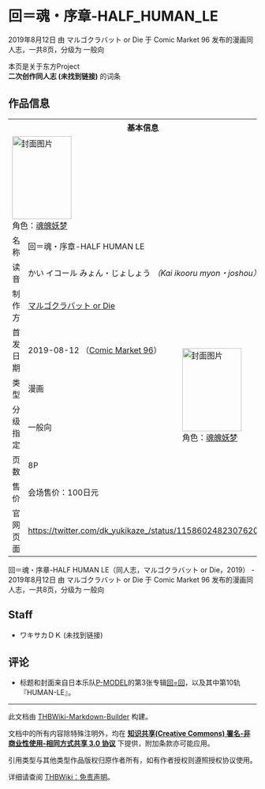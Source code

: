 # 回＝魂・序章-HALF_HUMAN_LE

<!-- source html: G:\repos\THBWiki-Markdown-Builder\THBWikiMarkdown\Temp\main\b\bd\ns0%3A%E5%9B%9E%EF%BC%9D%E9%AD%82%E3%83%BB%E5%BA%8F%E7%AB%A0-HALF_HUMAN_LE.html -->

2019年8月12日 由 マルゴクラバット or Die 于 Comic Market 96 发布的漫画同人志，一共8页，分级为 一般向

本页是关于东方Project  
 **二次创作同人志 (未找到链接)** 的词条
## 作品信息

<table><tbody><tr><th colspan="3">基本信息</th></tr><tr><td class="cover-artwork-mobile" colspan="2"><a href="./文件-回＝魂・序章-HALF_HUMAN_LE封面.jpg.md" class="image" title="封面图片"><img alt="封面图片" src="https://upload.thwiki.cc/thumb/f/f3/%E5%9B%9E%EF%BC%9D%E9%AD%82%E3%83%BB%E5%BA%8F%E7%AB%A0-HALF_HUMAN_LE%E5%B0%81%E9%9D%A2.jpg/120px-%E5%9B%9E%EF%BC%9D%E9%AD%82%E3%83%BB%E5%BA%8F%E7%AB%A0-HALF_HUMAN_LE%E5%B0%81%E9%9D%A2.jpg" decoding="async" loading="lazy" width="120" height="168" srcset="https://upload.thwiki.cc/thumb/f/f3/%E5%9B%9E%EF%BC%9D%E9%AD%82%E3%83%BB%E5%BA%8F%E7%AB%A0-HALF_HUMAN_LE%E5%B0%81%E9%9D%A2.jpg/180px-%E5%9B%9E%EF%BC%9D%E9%AD%82%E3%83%BB%E5%BA%8F%E7%AB%A0-HALF_HUMAN_LE%E5%B0%81%E9%9D%A2.jpg 1.5x, https://upload.thwiki.cc/thumb/f/f3/%E5%9B%9E%EF%BC%9D%E9%AD%82%E3%83%BB%E5%BA%8F%E7%AB%A0-HALF_HUMAN_LE%E5%B0%81%E9%9D%A2.jpg/240px-%E5%9B%9E%EF%BC%9D%E9%AD%82%E3%83%BB%E5%BA%8F%E7%AB%A0-HALF_HUMAN_LE%E5%B0%81%E9%9D%A2.jpg 2x" data-file-width="608" data-file-height="850"></a><div class="cover-char">角色：<a href="./魂魄妖梦.md" title="魂魄妖梦">魂魄妖梦</a></div></td>
</tr><tr><td class="label">名称</td><td colspan="2"> 回＝魂・序章-HALF HUMAN LE </td></tr><tr><td class="label">读音</td><td colspan="2"> かい イコール みょん・じょしょう <i>（Kai ikooru myon・joshou）</i> </td></tr><tr><td class="label">制作方</td><td><a href="./マルゴクラバット_or_Die.md" title="マルゴクラバット or Die">マルゴクラバット or Die</a></td><td class="cover-artwork" rowspan="6" style="min-width:168px;"><a href="./文件-回＝魂・序章-HALF_HUMAN_LE封面.jpg.md" class="image" title="封面图片"><img alt="封面图片" src="https://upload.thwiki.cc/thumb/f/f3/%E5%9B%9E%EF%BC%9D%E9%AD%82%E3%83%BB%E5%BA%8F%E7%AB%A0-HALF_HUMAN_LE%E5%B0%81%E9%9D%A2.jpg/120px-%E5%9B%9E%EF%BC%9D%E9%AD%82%E3%83%BB%E5%BA%8F%E7%AB%A0-HALF_HUMAN_LE%E5%B0%81%E9%9D%A2.jpg" decoding="async" loading="lazy" width="120" height="168" srcset="https://upload.thwiki.cc/thumb/f/f3/%E5%9B%9E%EF%BC%9D%E9%AD%82%E3%83%BB%E5%BA%8F%E7%AB%A0-HALF_HUMAN_LE%E5%B0%81%E9%9D%A2.jpg/180px-%E5%9B%9E%EF%BC%9D%E9%AD%82%E3%83%BB%E5%BA%8F%E7%AB%A0-HALF_HUMAN_LE%E5%B0%81%E9%9D%A2.jpg 1.5x, https://upload.thwiki.cc/thumb/f/f3/%E5%9B%9E%EF%BC%9D%E9%AD%82%E3%83%BB%E5%BA%8F%E7%AB%A0-HALF_HUMAN_LE%E5%B0%81%E9%9D%A2.jpg/240px-%E5%9B%9E%EF%BC%9D%E9%AD%82%E3%83%BB%E5%BA%8F%E7%AB%A0-HALF_HUMAN_LE%E5%B0%81%E9%9D%A2.jpg 2x" data-file-width="608" data-file-height="850"></a><div class="cover-char">角色：<a href="./魂魄妖梦.md" title="魂魄妖梦">魂魄妖梦</a></div></td>
</tr><tr><td class="label">首发日期</td><td>2019-08-12&#160;（<a href="/展会作品列表?e=Comic+Market%2396">Comic Market 96</a>）</td></tr><tr><td class="label">类型</td><td>漫画</td></tr><tr><td class="label">分级指定</td><td>一般向</td></tr><tr><td class="label">页数</td><td>8P</td></tr><tr><td class="label">售价</td><td>会场售价：100日元</td></tr>
<tr><td class="label">官网页面</td><td colspan="2"><a rel="nofollow" class="external free" href="https://twitter.com/dk_yukikaze_/status/1158602482307620864">https://twitter.com/dk_yukikaze_/status/1158602482307620864</a></td></tr></tbody></table>

回＝魂・序章-HALF HUMAN LE（同人志，マルゴクラバット or Die，2019） - 2019年8月12日 由 マルゴクラバット or Die 于 Comic Market 96 发布的漫画同人志，一共8页，分级为 一般向
## Staff
- ワキサカＤＫ (未找到链接)

## 评论
- 标题和封面来自日本乐队[P-MODEL](https://zh.wikipedia.org/wiki/核P-MODEL)的第3张专辑[回=回](https://ja.wikipedia.org/wiki/回=回)，以及其中第10轨『HUMAN-LE』。

  
  

  





---

此文档由 [THBWiki-Markdown-Builder](https://github.com/Delsin-Yu/THBWiki-Markdown-Builder) 构建。

文档中的所有内容除特殊注明外，均在 [**知识共享(Creative Commons) 署名-非商业性使用-相同方式共享 3.0 协议**](https://creativecommons.org/licenses/by-sa/3.0/deed.zh-hans) 下提供，附加条款亦可能应用。

引用类型与其他类型作品版权归原作者所有，如有作者授权则遵照授权协议使用。

详细请查阅 [THBWiki：免责声明](https://thbwiki.cc/THBWiki:%E5%85%8D%E8%B4%A3%E5%A3%B0%E6%98%8E)。

